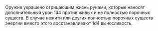 Оружие украшено отрицающим жизнь рунами, которые наносят дополнительный урон 1d4 против живых и не полностью порочных существ. В случае нежити или других полностью порочных существ энергии вместо этого восстанавливают 1d4 выносливость.